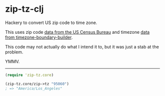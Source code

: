 # zip-tz-clj

Hackery to convert US zip code to time zone.

This uses zip code [data from the US Census Bureau](https://www.census.gov/geographies/mapping-files/time-series/geo/carto-boundary-file.html)
and timezone [data from timezone-boundary-builder](https://github.com/evansiroky/timezone-boundary-builder/releases).

This code may not actually do what I intend it to, but it was just a stab at the problem.

YMMV.

<hr>

```clojure
(require 'zip-tz.core)

(zip-tz.core/zip->tz "95060")
; => "America/Los_Angeles"
```
